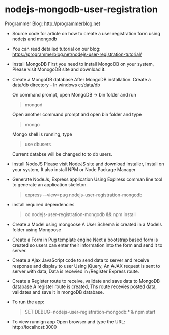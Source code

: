 # nodejs-mongodb-user-registration

Programmer Blog: http://programmerblog.net

- Source code for article on how to create a user registration form using nodejs and mongodb

- You can read detailed tutorial on our blog: https://programmerblog.net/nodejs-user-registration-tutorial/


 - Install MongoDB
   First you need to install MongoDB on your system, Please visit MonogoDB site and download it.
 
 - Create a MongoDB database
   After MongoDB installation. Create a data/db directory - In windows c:/data/db
   
   On command prompt, open MongoDB -> bin folder and run
    > mongod
    
    Open another command prompt and open bin folder and type
    > mongo
    
    Mongo shell is running, type 
    
    > use dbusers
    
   Current databse will be changed to to db users.
 
 - install NodeJS
   Please visit NodeJS site and download installer, Install on your system, It also install NPM or Node Package Manager
   
 - Generate NodeJs, Express application
   Using Explress comman line tool to generate an application skeleton.
  
    > express --view=pug nodejs-user-registration-mongodb
 
 - install required dependencies
  
    > cd nodejs-user-registration-mongodb && npm install

 - Create a Model using mongoose
   A User Schema is created in a Models folder using Mongoose
   
 - Create a Form in Pug template engine
   Next a bootstrap based form is created so users can enter their information into the form and send it to server.
    
 - Create a Ajax JavaScript code to send data to server and receive response and display to user
   Using jQuery, An AJAX request is sent to server with data, Data is recevied in /Register Express route.
 
 - Create a Register route to receive, validate and save data to MongoDB database
   A register route is created, Ths route recevies posted data, validates and save it in mongoDB database.
 
 - To run the app:
 
     > SET DEBUG=nodejs-user-registration-mongodb:* & npm start
     
  - To view runnign app
    Open browser and type the URL: http://localhost:3000
    
    
